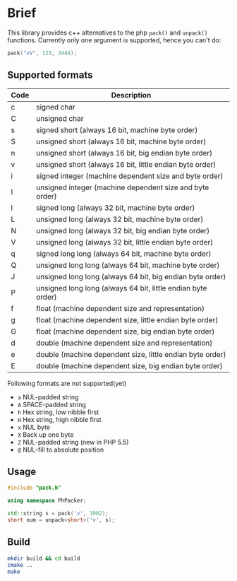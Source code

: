 # Brief

This library provides c++ alternatives to the php `pack()` and `unpack()` functions. Currently only one argument is supported, hence you can't do:
```cpp
pack("vV", 123, 3444);
```

## Supported formats

|Code| Description  |
|--|--|
|c | signed char   |
|C | unsigned char |
|s | signed short (always 16 bit, machine byte order)  |
|S | unsigned short (always 16 bit, machine byte order)  |
|n | unsigned short (always 16 bit, big endian byte order)  |
|v | unsigned short (always 16 bit, little endian byte order)  |
|i | signed integer (machine dependent size and byte order)  |
|I | unsigned integer (machine dependent size and byte order)  |
|l | signed long (always 32 bit, machine byte order) |
|L | unsigned long (always 32 bit, machine byte order) |
|N | unsigned long (always 32 bit, big endian byte order)  |
|V | unsigned long (always 32 bit, little endian byte order) |
|q | signed long long (always 64 bit, machine byte order) |
|Q | unsigned long long (always 64 bit, machine byte order) |
|J | unsigned long long (always 64 bit, big endian byte order) |
|P | unsigned long long (always 64 bit, little endian byte order) |
|f | float (machine dependent size and representation) |
|g | float (machine dependent size, little endian byte order) |
|G | float (machine dependent size, big endian byte order) |
|d | double (machine dependent size and representation) |
|e | double (machine dependent size, little endian byte order) |
|E | double (machine dependent size, big endian byte order) |

Following formats are not supported(yet)
- `a`	NUL-padded string
- `A`	SPACE-padded string
- `h`	Hex string, low nibble first
- `H`	Hex string, high nibble first
- `x`	NUL byte
- `X`	Back up one byte
- `Z`	NUL-padded string (new in PHP 5.5)
- `@`	NUL-fill to absolute position


## Usage

```cpp
#include "pack.h"

using namespace PhPacker;

std::string s = pack('v', 1902);
short num = unpack<short>('v', s);
```

## Build

```sh
mkdir build && cd build
cmake ..
make
```
